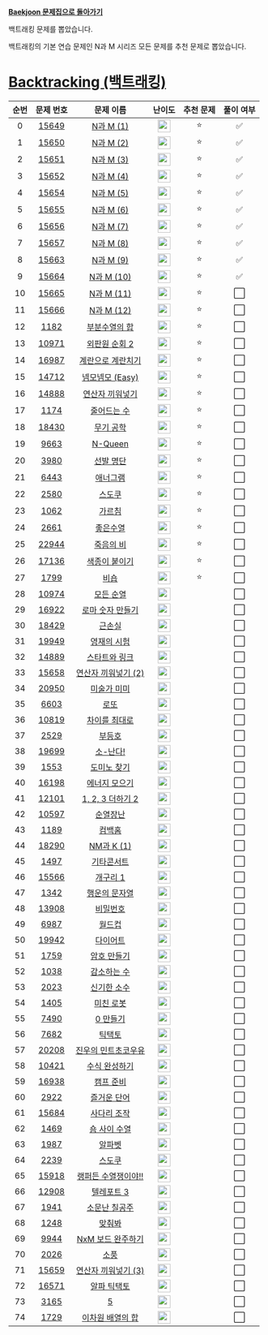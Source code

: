 **[Baekjoon 문제집으로 돌아가기](../readme.md)**

백트래킹 문제를 뽑았습니다.

백트래킹의 기본 연습 문제인 N과 M 시리즈 모든 문제를 추천 문제로 뽑았습니다.

# [Backtracking (백트래킹)](https://www.acmicpc.net/workbook/view/7135)

| 순번 |                   문제 번호                    |                   문제 이름                   |                                난이도                                 | 추천 문제 | 풀이 여부 |
| :--: | :--------------------------------------------: | :-------------------------------------------: | :-------------------------------------------------------------------: | :-------: | :-------: |
|  0   | [15649](https://www.acmicpc.net/problem/15649) |            [N과 M (1)](N과_M_1.md)            | <img height="25px" src="https://static.solved.ac/tier_small/8.svg"/>  |    ⭐     |    ✅     |
|  1   | [15650](https://www.acmicpc.net/problem/15650) |            [N과 M (2)](N과_M_2.md)            | <img height="25px" src="https://static.solved.ac/tier_small/8.svg"/>  |    ⭐     |    ✅     |
|  2   | [15651](https://www.acmicpc.net/problem/15651) |            [N과 M (3)](N과_M_3.md)            | <img height="25px" src="https://static.solved.ac/tier_small/8.svg"/>  |    ⭐     |    ✅     |
|  3   | [15652](https://www.acmicpc.net/problem/15652) |            [N과 M (4)](N과_M_4.md)            | <img height="25px" src="https://static.solved.ac/tier_small/8.svg"/>  |    ⭐     |    ✅     |
|  4   | [15654](https://www.acmicpc.net/problem/15654) |            [N과 M (5)](N과_M_5.md)            | <img height="25px" src="https://static.solved.ac/tier_small/8.svg"/>  |    ⭐     |    ✅     |
|  5   | [15655](https://www.acmicpc.net/problem/15655) |            [N과 M (6)](N과_M_6.md)            | <img height="25px" src="https://static.solved.ac/tier_small/8.svg"/>  |    ⭐     |    ✅     |
|  6   | [15656](https://www.acmicpc.net/problem/15656) |            [N과 M (7)](N과_M_7.md)            | <img height="25px" src="https://static.solved.ac/tier_small/8.svg"/>  |    ⭐     |    ✅     |
|  7   | [15657](https://www.acmicpc.net/problem/15657) |            [N과 M (8)](N과_M_8.md)            | <img height="25px" src="https://static.solved.ac/tier_small/8.svg"/>  |    ⭐     |    ✅     |
|  8   | [15663](https://www.acmicpc.net/problem/15663) |            [N과 M (9)](N과_M_9.md)            | <img height="25px" src="https://static.solved.ac/tier_small/9.svg"/>  |    ⭐     |    ✅     |
|  9   | [15664](https://www.acmicpc.net/problem/15664) |           [N과 M (10)](N과_M_10.md)           | <img height="25px" src="https://static.solved.ac/tier_small/9.svg"/>  |    ⭐     |    ✅     |
|  10  | [15665](https://www.acmicpc.net/problem/15665) |           [N과 M (11)](N과_M_11.md)           | <img height="25px" src="https://static.solved.ac/tier_small/9.svg"/>  |    ⭐     |    ⬜️    |
|  11  | [15666](https://www.acmicpc.net/problem/15666) |           [N과 M (12)](N과_M_12.md)           | <img height="25px" src="https://static.solved.ac/tier_small/9.svg"/>  |    ⭐     |    ⬜️    |
|  12  |  [1182](https://www.acmicpc.net/problem/1182)  |       [부분수열의 합](부분수열의_합.md)       | <img height="25px" src="https://static.solved.ac/tier_small/9.svg"/>  |    ⭐     |    ⬜️    |
|  13  | [10971](https://www.acmicpc.net/problem/10971) |       [외판원 순회 2](외판원_순회_2.md)       | <img height="25px" src="https://static.solved.ac/tier_small/9.svg"/>  |    ⭐     |    ⬜️    |
|  14  | [16987](https://www.acmicpc.net/problem/16987) |   [계란으로 계란치기](계란으로_계란치기.md)   | <img height="25px" src="https://static.solved.ac/tier_small/10.svg"/> |    ⭐     |    ⬜️    |
|  15  | [14712](https://www.acmicpc.net/problem/14712) |      [넴모넴모 (Easy)](넴모넴모_Easy.md)      | <img height="25px" src="https://static.solved.ac/tier_small/10.svg"/> |    ⭐     |    ⬜️    |
|  16  | [14888](https://www.acmicpc.net/problem/14888) |     [연산자 끼워넣기](연산자_끼워넣기.md)     | <img height="25px" src="https://static.solved.ac/tier_small/10.svg"/> |    ⭐     |    ⬜️    |
|  17  |  [1174](https://www.acmicpc.net/problem/1174)  |         [줄어드는 수](줄어드는_수.md)         | <img height="25px" src="https://static.solved.ac/tier_small/11.svg"/> |    ⭐     |    ⬜️    |
|  18  | [18430](https://www.acmicpc.net/problem/18430) |           [무기 공학](무기_공학.md)           | <img height="25px" src="https://static.solved.ac/tier_small/11.svg"/> |    ⭐     |    ⬜️    |
|  19  |  [9663](https://www.acmicpc.net/problem/9663)  |             [N-Queen](N_Queen.md)             | <img height="25px" src="https://static.solved.ac/tier_small/11.svg"/> |    ⭐     |    ⬜️    |
|  20  |  [3980](https://www.acmicpc.net/problem/3980)  |           [선발 명단](선발_명단.md)           | <img height="25px" src="https://static.solved.ac/tier_small/11.svg"/> |    ⭐     |    ⬜️    |
|  21  |  [6443](https://www.acmicpc.net/problem/6443)  |            [애너그램](애너그램.md)            | <img height="25px" src="https://static.solved.ac/tier_small/12.svg"/> |    ⭐     |    ⬜️    |
|  22  |  [2580](https://www.acmicpc.net/problem/2580)  |              [스도쿠](스도쿠.md)              | <img height="25px" src="https://static.solved.ac/tier_small/12.svg"/> |    ⭐     |    ⬜️    |
|  23  |  [1062](https://www.acmicpc.net/problem/1062)  |              [가르침](가르침.md)              | <img height="25px" src="https://static.solved.ac/tier_small/12.svg"/> |    ⭐     |    ⬜️    |
|  24  |  [2661](https://www.acmicpc.net/problem/2661)  |            [좋은수열](좋은수열.md)            | <img height="25px" src="https://static.solved.ac/tier_small/12.svg"/> |    ⭐     |    ⬜️    |
|  25  | [22944](https://www.acmicpc.net/problem/22944) |           [죽음의 비](죽음의_비.md)           | <img height="25px" src="https://static.solved.ac/tier_small/12.svg"/> |    ⭐     |    ⬜️    |
|  26  | [17136](https://www.acmicpc.net/problem/17136) |       [색종이 붙이기](색종이_붙이기.md)       | <img height="25px" src="https://static.solved.ac/tier_small/14.svg"/> |    ⭐     |    ⬜️    |
|  27  |  [1799](https://www.acmicpc.net/problem/1799)  |                [비숍](비숍.md)                | <img height="25px" src="https://static.solved.ac/tier_small/15.svg"/> |    ⭐     |    ⬜️    |
|  28  | [10974](https://www.acmicpc.net/problem/10974) |           [모든 순열](모든_순열.md)           | <img height="25px" src="https://static.solved.ac/tier_small/8.svg"/>  |           |    ⬜️    |
|  29  | [16922](https://www.acmicpc.net/problem/16922) |    [로마 숫자 만들기](로마_숫자_만들기.md)    | <img height="25px" src="https://static.solved.ac/tier_small/8.svg"/>  |           |    ⬜️    |
|  30  | [18429](https://www.acmicpc.net/problem/18429) |              [근손실](근손실.md)              | <img height="25px" src="https://static.solved.ac/tier_small/8.svg"/>  |           |    ⬜️    |
|  31  | [19949](https://www.acmicpc.net/problem/19949) |         [영재의 시험](영재의_시험.md)         | <img height="25px" src="https://static.solved.ac/tier_small/8.svg"/>  |           |    ⬜️    |
|  32  | [14889](https://www.acmicpc.net/problem/14889) |       [스타트와 링크](스타트와_링크.md)       | <img height="25px" src="https://static.solved.ac/tier_small/9.svg"/>  |           |    ⬜️    |
|  33  | [15658](https://www.acmicpc.net/problem/15658) |  [연산자 끼워넣기 (2)](연산자_끼워넣기_2.md)  | <img height="25px" src="https://static.solved.ac/tier_small/9.svg"/>  |           |    ⬜️    |
|  34  | [20950](https://www.acmicpc.net/problem/20950) |         [미술가 미미](미술가_미미.md)         | <img height="25px" src="https://static.solved.ac/tier_small/9.svg"/>  |           |    ⬜️    |
|  35  |  [6603](https://www.acmicpc.net/problem/6603)  |                [로또](로또.md)                | <img height="25px" src="https://static.solved.ac/tier_small/9.svg"/>  |           |    ⬜️    |
|  36  | [10819](https://www.acmicpc.net/problem/10819) |       [차이를 최대로](차이를_최대로.md)       | <img height="25px" src="https://static.solved.ac/tier_small/9.svg"/>  |           |    ⬜️    |
|  37  |  [2529](https://www.acmicpc.net/problem/2529)  |              [부등호](부등호.md)              | <img height="25px" src="https://static.solved.ac/tier_small/9.svg"/>  |           |    ⬜️    |
|  38  | [19699](https://www.acmicpc.net/problem/19699) |            [소-난다!](소_난다!.md)            | <img height="25px" src="https://static.solved.ac/tier_small/9.svg"/>  |           |    ⬜️    |
|  39  |  [1553](https://www.acmicpc.net/problem/1553)  |         [도미노 찾기](도미노_찾기.md)         | <img height="25px" src="https://static.solved.ac/tier_small/10.svg"/> |           |    ⬜️    |
|  40  | [16198](https://www.acmicpc.net/problem/16198) |       [에너지 모으기](에너지_모으기.md)       | <img height="25px" src="https://static.solved.ac/tier_small/10.svg"/> |           |    ⬜️    |
|  41  | [12101](https://www.acmicpc.net/problem/12101) |     [1, 2, 3 더하기 2](1,2,3_더하기_2.md)     | <img height="25px" src="https://static.solved.ac/tier_small/10.svg"/> |           |    ⬜️    |
|  42  | [10597](https://www.acmicpc.net/problem/10597) |            [순열장난](순열장난.md)            | <img height="25px" src="https://static.solved.ac/tier_small/10.svg"/> |           |    ⬜️    |
|  43  |  [1189](https://www.acmicpc.net/problem/1189)  |              [컴백홈](컴백홈.md)              | <img height="25px" src="https://static.solved.ac/tier_small/10.svg"/> |           |    ⬜️    |
|  44  | [18290](https://www.acmicpc.net/problem/18290) |           [NM과 K (1)](NM과_K_1.md)           | <img height="25px" src="https://static.solved.ac/tier_small/10.svg"/> |           |    ⬜️    |
|  45  |  [1497](https://www.acmicpc.net/problem/1497)  |          [기타콘서트](기타콘서트.md)          | <img height="25px" src="https://static.solved.ac/tier_small/10.svg"/> |           |    ⬜️    |
|  46  | [15566](https://www.acmicpc.net/problem/15566) |            [개구리 1](개구리_1.md)            | <img height="25px" src="https://static.solved.ac/tier_small/10.svg"/> |           |    ⬜️    |
|  47  |  [1342](https://www.acmicpc.net/problem/1342)  |       [행운의 문자열](행운의_문자열.md)       | <img height="25px" src="https://static.solved.ac/tier_small/10.svg"/> |           |    ⬜️    |
|  48  | [13908](https://www.acmicpc.net/problem/13908) |            [비밀번호](비밀번호.md)            | <img height="25px" src="https://static.solved.ac/tier_small/10.svg"/> |           |    ⬜️    |
|  49  |  [6987](https://www.acmicpc.net/problem/6987)  |              [월드컵](월드컵.md)              | <img height="25px" src="https://static.solved.ac/tier_small/11.svg"/> |           |    ⬜️    |
|  50  | [19942](https://www.acmicpc.net/problem/19942) |            [다이어트](다이어트.md)            | <img height="25px" src="https://static.solved.ac/tier_small/11.svg"/> |           |    ⬜️    |
|  51  |  [1759](https://www.acmicpc.net/problem/1759)  |         [암호 만들기](암호_만들기.md)         | <img height="25px" src="https://static.solved.ac/tier_small/11.svg"/> |           |    ⬜️    |
|  52  |  [1038](https://www.acmicpc.net/problem/1038)  |         [감소하는 수](감소하는_수.md)         | <img height="25px" src="https://static.solved.ac/tier_small/11.svg"/> |           |    ⬜️    |
|  53  |  [2023](https://www.acmicpc.net/problem/2023)  |         [신기한 소수](신기한_소수.md)         | <img height="25px" src="https://static.solved.ac/tier_small/11.svg"/> |           |    ⬜️    |
|  54  |  [1405](https://www.acmicpc.net/problem/1405)  |           [미친 로봇](미친_로봇.md)           | <img height="25px" src="https://static.solved.ac/tier_small/11.svg"/> |           |    ⬜️    |
|  55  |  [7490](https://www.acmicpc.net/problem/7490)  |            [0 만들기](0_만들기.md)            | <img height="25px" src="https://static.solved.ac/tier_small/11.svg"/> |           |    ⬜️    |
|  56  |  [7682](https://www.acmicpc.net/problem/7682)  |              [틱택토](틱택토.md)              | <img height="25px" src="https://static.solved.ac/tier_small/11.svg"/> |           |    ⬜️    |
|  57  | [20208](https://www.acmicpc.net/problem/20208) | [진우의 민트초코우유](진우의_민트초코우유.md) | <img height="25px" src="https://static.solved.ac/tier_small/11.svg"/> |           |    ⬜️    |
|  58  | [10421](https://www.acmicpc.net/problem/10421) |       [수식 완성하기](수식_완성하기.md)       | <img height="25px" src="https://static.solved.ac/tier_small/11.svg"/> |           |    ⬜️    |
|  59  | [16938](https://www.acmicpc.net/problem/16938) |           [캠프 준비](캠프_준비.md)           | <img height="25px" src="https://static.solved.ac/tier_small/11.svg"/> |           |    ⬜️    |
|  60  |  [2922](https://www.acmicpc.net/problem/2922)  |         [즐거운 단어](즐거운_단어.md)         | <img height="25px" src="https://static.solved.ac/tier_small/11.svg"/> |           |    ⬜️    |
|  61  | [15684](https://www.acmicpc.net/problem/15684) |         [사다리 조작](사다리_조작.md)         | <img height="25px" src="https://static.solved.ac/tier_small/12.svg"/> |           |    ⬜️    |
|  62  |  [1469](https://www.acmicpc.net/problem/1469)  |        [숌 사이 수열](숌_사이_수열.md)        | <img height="25px" src="https://static.solved.ac/tier_small/12.svg"/> |           |    ⬜️    |
|  63  |  [1987](https://www.acmicpc.net/problem/1987)  |              [알파벳](알파벳.md)              | <img height="25px" src="https://static.solved.ac/tier_small/12.svg"/> |           |    ⬜️    |
|  64  |  [2239](https://www.acmicpc.net/problem/2239)  |              [스도쿠](스도쿠.md)              | <img height="25px" src="https://static.solved.ac/tier_small/12.svg"/> |           |    ⬜️    |
|  65  | [15918](https://www.acmicpc.net/problem/15918) | [랭퍼든 수열쟁이야!!](랭퍼든_수열쟁이야!!.md) | <img height="25px" src="https://static.solved.ac/tier_small/12.svg"/> |           |    ⬜️    |
|  66  | [12908](https://www.acmicpc.net/problem/12908) |          [텔레포트 3](텔레포트_3.md)          | <img height="25px" src="https://static.solved.ac/tier_small/12.svg"/> |           |    ⬜️    |
|  67  |  [1941](https://www.acmicpc.net/problem/1941)  |       [소문난 칠공주](소문난_칠공주.md)       | <img height="25px" src="https://static.solved.ac/tier_small/13.svg"/> |           |    ⬜️    |
|  68  |  [1248](https://www.acmicpc.net/problem/1248)  |              [맞춰봐](맞춰봐.md)              | <img height="25px" src="https://static.solved.ac/tier_small/13.svg"/> |           |    ⬜️    |
|  69  |  [9944](https://www.acmicpc.net/problem/9944)  |   [NxM 보드 완주하기](NxM_보드_완주하기.md)   | <img height="25px" src="https://static.solved.ac/tier_small/13.svg"/> |           |    ⬜️    |
|  70  |  [2026](https://www.acmicpc.net/problem/2026)  |                [소풍](소풍.md)                | <img height="25px" src="https://static.solved.ac/tier_small/13.svg"/> |           |    ⬜️    |
|  71  | [15659](https://www.acmicpc.net/problem/15659) |  [연산자 끼워넣기 (3)](연산자_끼워넣기_3.md)  | <img height="25px" src="https://static.solved.ac/tier_small/13.svg"/> |           |    ⬜️    |
|  72  | [16571](https://www.acmicpc.net/problem/16571) |         [알파 틱택토](알파_틱택토.md)         | <img height="25px" src="https://static.solved.ac/tier_small/14.svg"/> |           |    ⬜️    |
|  73  |  [3165](https://www.acmicpc.net/problem/3165)  |                   [5](5.md)                   | <img height="25px" src="https://static.solved.ac/tier_small/14.svg"/> |           |    ⬜️    |
|  74  |  [1729](https://www.acmicpc.net/problem/1729)  |  [이차원 배열의 합](12이차원_배열의_합3.md)   | <img height="25px" src="https://static.solved.ac/tier_small/15.svg"/> |           |    ⬜️    |
